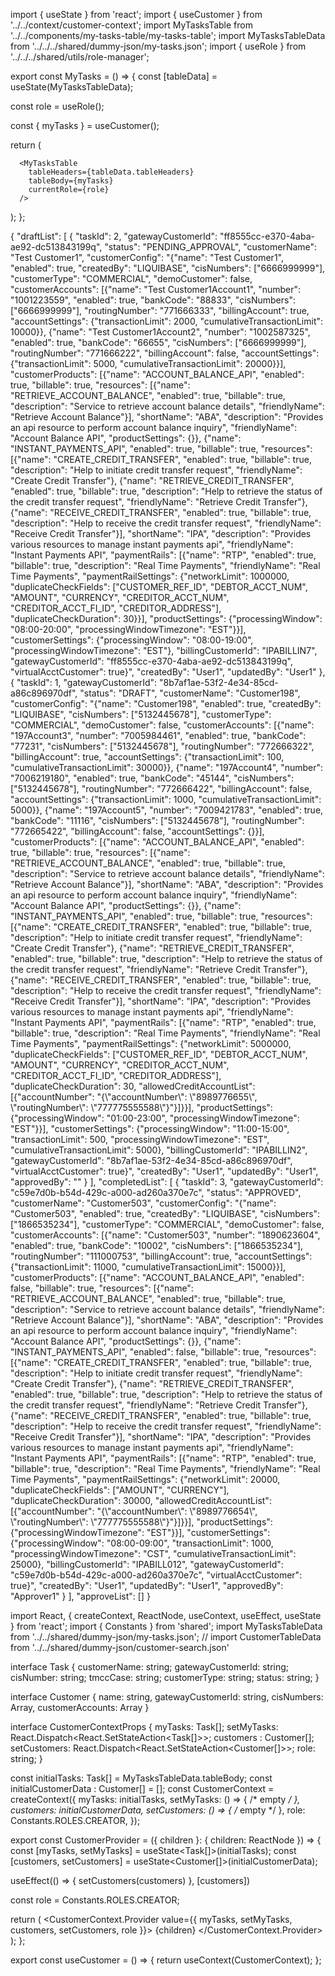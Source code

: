 import { useState } from 'react';
import { useCustomer } from '../../context/customer-context';
import MyTasksTable from '../../components/my-tasks-table/my-tasks-table';
import MyTasksTableData from '../../../shared/dummy-json/my-tasks.json';
import { useRole } from '../../../shared/utils/role-manager';

export const MyTasks = () => {
  const [tableData] = useState(MyTasksTableData);

  const role = useRole();

  const { myTasks } = useCustomer();

  return (

      <MyTasksTable
        tableHeaders={tableData.tableHeaders}
        tableBody={myTasks}
        currentRole={role}
      />
    
  );
};


{
    "draftList": [
        {
            "taskId": 2,
            "gatewayCustomerId": "ff8555cc-e370-4aba-ae92-dc513843199q",
            "status": "PENDING_APPROVAL",
            "customerName": "Test Customer1",
            "customerConfig": "{\"name\": \"Test Customer1\", \"enabled\": true, \"createdBy\": \"LIQUIBASE\", \"cisNumbers\": [\"6666999999\"], \"customerType\": \"COMMERCIAL\", \"demoCustomer\": false, \"customerAccounts\": [{\"name\": \"Test Customer1Account1\", \"number\": \"1001223559\", \"enabled\": true, \"bankCode\": \"88833\", \"cisNumbers\": [\"6666999999\"], \"routingNumber\": \"771666333\", \"billingAccount\": true, \"accountSettings\": {\"transactionLimit\": 2000, \"cumulativeTransactionLimit\": 10000}}, {\"name\": \"Test Customer1Account2\", \"number\": \"1002587325\", \"enabled\": true, \"bankCode\": \"66655\", \"cisNumbers\": [\"6666999999\"], \"routingNumber\": \"771666222\", \"billingAccount\": false, \"accountSettings\": {\"transactionLimit\": 5000, \"cumulativeTransactionLimit\": 20000}}], \"customerProducts\": [{\"name\": \"ACCOUNT_BALANCE_API\", \"enabled\": true, \"billable\": true, \"resources\": [{\"name\": \"RETRIEVE_ACCOUNT_BALANCE\", \"enabled\": true, \"billable\": true, \"description\": \"Service to retrieve account balance details\", \"friendlyName\": \"Retrieve Account Balance\"}], \"shortName\": \"ABA\", \"description\": \"Provides an api resource to perform account balance inquiry\", \"friendlyName\": \"Account Balance API\", \"productSettings\": {}}, {\"name\": \"INSTANT_PAYMENTS_API\", \"enabled\": true, \"billable\": true, \"resources\": [{\"name\": \"CREATE_CREDIT_TRANSFER\", \"enabled\": true, \"billable\": true, \"description\": \"Help to initiate credit transfer request\", \"friendlyName\": \"Create Credit Transfer\"}, {\"name\": \"RETRIEVE_CREDIT_TRANSFER\", \"enabled\": true, \"billable\": true, \"description\": \"Help to retrieve the status of the credit transfer request\", \"friendlyName\": \"Retrieve Credit Transfer\"}, {\"name\": \"RECEIVE_CREDIT_TRANSFER\", \"enabled\": true, \"billable\": true, \"description\": \"Help to receive the credit transfer request\", \"friendlyName\": \"Receive Credit Transfer\"}], \"shortName\": \"IPA\", \"description\": \"Provides various resources to manage instant payments api\", \"friendlyName\": \"Instant Payments API\", \"paymentRails\": [{\"name\": \"RTP\", \"enabled\": true, \"billable\": true, \"description\": \"Real Time Payments\", \"friendlyName\": \"Real Time Payments\", \"paymentRailSettings\": {\"networkLimit\": 1000000, \"duplicateCheckFields\": [\"CUSTOMER_REF_ID\", \"DEBTOR_ACCT_NUM\", \"AMOUNT\", \"CURRENCY\", \"CREDITOR_ACCT_NUM\", \"CREDITOR_ACCT_FI_ID\", \"CREDITOR_ADDRESS\"], \"duplicateCheckDuration\": 30}}], \"productSettings\": {\"processingWindow\": \"08:00-20:00\", \"processingWindowTimezone\": \"EST\"}}], \"customerSettings\": {\"processingWindow\": \"08:00-19:00\", \"processingWindowTimezone\": \"EST\"}, \"billingCustomerId\": \"IPABILLIN7\", \"gatewayCustomerId\": \"ff8555cc-e370-4aba-ae92-dc513843199q\", \"virtualAcctCustomer\": true}",
            "createdBy": "User1",
            "updatedBy": "User1"
        },
        {
            "taskId": 1,
            "gatewayCustomerId": "8b7af1ae-53f2-4e34-85cd-a86c896970df",
            "status": "DRAFT",
            "customerName": "Customer198",
            "customerConfig": "{\"name\": \"Customer198\", \"enabled\": true, \"createdBy\": \"LIQUIBASE\", \"cisNumbers\": [\"5132445678\"], \"customerType\": \"COMMERCIAL\", \"demoCustomer\": false, \"customerAccounts\": [{\"name\": \"197Account3\", \"number\": \"7005984461\", \"enabled\": true, \"bankCode\": \"77231\", \"cisNumbers\": [\"5132445678\"], \"routingNumber\": \"772666322\", \"billingAccount\": true, \"accountSettings\": {\"transactionLimit\": 100, \"cumulativeTransactionLimit\": 30000}}, {\"name\": \"197Account4\", \"number\": \"7006219180\", \"enabled\": true, \"bankCode\": \"45144\", \"cisNumbers\": [\"5132445678\"], \"routingNumber\": \"772666422\", \"billingAccount\": false, \"accountSettings\": {\"transactionLimit\": 1000, \"cumulativeTransactionLimit\": 5000}}, {\"name\": \"197Account5\", \"number\": \"7009421783\", \"enabled\": true, \"bankCode\": \"11116\", \"cisNumbers\": [\"5132445678\"], \"routingNumber\": \"772665422\", \"billingAccount\": false, \"accountSettings\": {}}], \"customerProducts\": [{\"name\": \"ACCOUNT_BALANCE_API\", \"enabled\": true, \"billable\": true, \"resources\": [{\"name\": \"RETRIEVE_ACCOUNT_BALANCE\", \"enabled\": true, \"billable\": true, \"description\": \"Service to retrieve account balance details\", \"friendlyName\": \"Retrieve Account Balance\"}], \"shortName\": \"ABA\", \"description\": \"Provides an api resource to perform account balance inquiry\", \"friendlyName\": \"Account Balance API\", \"productSettings\": {}}, {\"name\": \"INSTANT_PAYMENTS_API\", \"enabled\": true, \"billable\": true, \"resources\": [{\"name\": \"CREATE_CREDIT_TRANSFER\", \"enabled\": true, \"billable\": true, \"description\": \"Help to initiate credit transfer request\", \"friendlyName\": \"Create Credit Transfer\"}, {\"name\": \"RETRIEVE_CREDIT_TRANSFER\", \"enabled\": true, \"billable\": true, \"description\": \"Help to retrieve the status of the credit transfer request\", \"friendlyName\": \"Retrieve Credit Transfer\"}, {\"name\": \"RECEIVE_CREDIT_TRANSFER\", \"enabled\": true, \"billable\": true, \"description\": \"Help to receive the credit transfer request\", \"friendlyName\": \"Receive Credit Transfer\"}], \"shortName\": \"IPA\", \"description\": \"Provides various resources to manage instant payments api\", \"friendlyName\": \"Instant Payments API\", \"paymentRails\": [{\"name\": \"RTP\", \"enabled\": true, \"billable\": true, \"description\": \"Real Time Payments\", \"friendlyName\": \"Real Time Payments\", \"paymentRailSettings\": {\"networkLimit\": 5000000, \"duplicateCheckFields\": [\"CUSTOMER_REF_ID\", \"DEBTOR_ACCT_NUM\", \"AMOUNT\", \"CURRENCY\", \"CREDITOR_ACCT_NUM\", \"CREDITOR_ACCT_FI_ID\", \"CREDITOR_ADDRESS\"], \"duplicateCheckDuration\": 30, \"allowedCreditAccountList\": [{\"accountNumber\": \"{\\\"accountNumber\\\": \\\"8989776655\\\", \\\"routingNumber\\\": \\\"777775555588\\\"}\"}]}}], \"productSettings\": {\"processingWindow\": \"01:00-23:00\", \"processingWindowTimezone\": \"EST\"}}], \"customerSettings\": {\"processingWindow\": \"11:00-15:00\", \"transactionLimit\": 500, \"processingWindowTimezone\": \"EST\", \"cumulativeTransactionLimit\": 5000}, \"billingCustomerId\": \"IPABILLIN2\", \"gatewayCustomerId\": \"8b7af1ae-53f2-4e34-85cd-a86c896970df\", \"virtualAcctCustomer\": true}",
            "createdBy": "User1",
            "updatedBy": "User1",
            "approvedBy": "<null>"
        }
    ],
    "completedList": [
        {
            "taskId": 3,
            "gatewayCustomerId": "c59e7d0b-b54d-429c-a000-ad260a370e7c",
            "status": "APPROVED",
            "customerName": "Customer503",
            "customerConfig": "{\"name\": \"Customer503\", \"enabled\": true, \"createdBy\": \"LIQUIBASE\", \"cisNumbers\": [\"1866535234\"], \"customerType\": \"COMMERCIAL\", \"demoCustomer\": false, \"customerAccounts\": [{\"name\": \"Customer503\", \"number\": \"1890623604\", \"enabled\": true, \"bankCode\": \"10002\", \"cisNumbers\": [\"1866535234\"], \"routingNumber\": \"111000753\", \"billingAccount\": true, \"accountSettings\": {\"transactionLimit\": 11000, \"cumulativeTransactionLimit\": 15000}}], \"customerProducts\": [{\"name\": \"ACCOUNT_BALANCE_API\", \"enabled\": false, \"billable\": true, \"resources\": [{\"name\": \"RETRIEVE_ACCOUNT_BALANCE\", \"enabled\": true, \"billable\": true, \"description\": \"Service to retrieve account balance details\", \"friendlyName\": \"Retrieve Account Balance\"}], \"shortName\": \"ABA\", \"description\": \"Provides an api resource to perform account balance inquiry\", \"friendlyName\": \"Account Balance API\", \"productSettings\": {}}, {\"name\": \"INSTANT_PAYMENTS_API\", \"enabled\": false, \"billable\": true, \"resources\": [{\"name\": \"CREATE_CREDIT_TRANSFER\", \"enabled\": true, \"billable\": true, \"description\": \"Help to initiate credit transfer request\", \"friendlyName\": \"Create Credit Transfer\"}, {\"name\": \"RETRIEVE_CREDIT_TRANSFER\", \"enabled\": true, \"billable\": true, \"description\": \"Help to retrieve the status of the credit transfer request\", \"friendlyName\": \"Retrieve Credit Transfer\"}, {\"name\": \"RECEIVE_CREDIT_TRANSFER\", \"enabled\": true, \"billable\": true, \"description\": \"Help to receive the credit transfer request\", \"friendlyName\": \"Receive Credit Transfer\"}], \"shortName\": \"IPA\", \"description\": \"Provides various resources to manage instant payments api\", \"friendlyName\": \"Instant Payments API\", \"paymentRails\": [{\"name\": \"RTP\", \"enabled\": true, \"billable\": true, \"description\": \"Real Time Payments\", \"friendlyName\": \"Real Time Payments\", \"paymentRailSettings\": {\"networkLimit\": 20000, \"duplicateCheckFields\": [\"AMOUNT\", \"CURRENCY\"], \"duplicateCheckDuration\": 30000, \"allowedCreditAccountList\": [{\"accountNumber\": \"{\\\"accountNumber\\\": \\\"8989776654\\\", \\\"routingNumber\\\": \\\"777775555588\\\"}\"}]}}], \"productSettings\": {\"processingWindowTimezone\": \"EST\"}}], \"customerSettings\": {\"processingWindow\": \"08:00-09:00\", \"transactionLimit\": 1000, \"processingWindowTimezone\": \"CST\", \"cumulativeTransactionLimit\": 25000}, \"billingCustomerId\": \"IPABILL012\", \"gatewayCustomerId\": \"c59e7d0b-b54d-429c-a000-ad260a370e7c\", \"virtualAcctCustomer\": true}",
            "createdBy": "User1",
            "updatedBy": "User1",
            "approvedBy": "Approver1"
        }
    ],
    "approveList": []
}



import React, { createContext, ReactNode, useContext, useEffect, useState } from 'react';
import { Constants } from 'shared';
import MyTasksTableData from '../../shared/dummy-json/my-tasks.json'; 
// import CustomerTableData from '../../shared/dummy-json/customer-search.json'

interface Task {
  customerName: string;
  gatewayCustomerId: string;
  cisNumber: string;
  tmccCase: string;
  customerType: string;
  status: string;
}

interface Customer {
  name: string,
  gatewayCustomerId: string,
  cisNumbers: Array<string>,
  customerAccounts: Array<object>
}

interface CustomerContextProps {
  myTasks: Task[];
  setMyTasks: React.Dispatch<React.SetStateAction<Task[]>>;
  customers : Customer[];
  setCustomers: React.Dispatch<React.SetStateAction<Customer[]>>;
  role: string;
}

const initialTasks: Task[] = MyTasksTableData.tableBody;
const initialCustomerData : Customer[] = [];
const CustomerContext = createContext<CustomerContextProps>({
  myTasks: initialTasks,
  setMyTasks: () => {
    /* empty */
  },
  customers: initialCustomerData,
  setCustomers: () => {
    /* empty */
  },
  role: Constants.ROLES.CREATOR,
});

export const CustomerProvider = ({ children }: { children: ReactNode }) => {
  const [myTasks, setMyTasks] = useState<Task[]>(initialTasks);
  const [customers, setCustomers] = useState<Customer[]>(initialCustomerData);
  
  useEffect(() => {
    setCustomers(customers)
  }, [customers])

  const role = Constants.ROLES.CREATOR;

  return (
    <CustomerContext.Provider value={{ myTasks, setMyTasks, customers, setCustomers, role }}>
      {children}
    </CustomerContext.Provider>
  );
};

export const useCustomer = () => {
  return useContext(CustomerContext);
};
